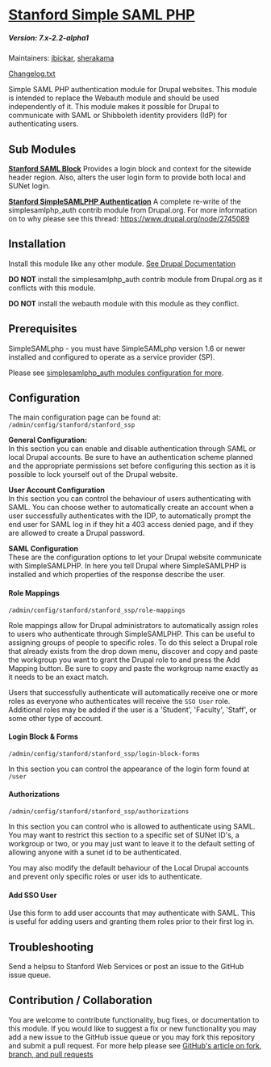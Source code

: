 # [Stanford Simple SAML PHP](https://github.com/SU-SWS/stanford_ssp)
##### Version: 7.x-2.2-alpha1

Maintainers: [jbickar](https://github.com/jbickar),  [sherakama](https://github.com/sherakama)

[Changelog.txt](CHANGELOG.txt)

Simple SAML PHP authentication module for Drupal websites. This module is intended to replace the Webauth module and should be used independently of it. This module makes it possible for Drupal to communicate with SAML or Shibboleth identity providers (IdP) for authenticating users.

Sub Modules
---

**[Stanford SAML Block](https://github.com/SU-SWS/stanford_ssp/tree/7.x-2.x/modules/stanford_saml_block)**
Provides a login block and context for the sitewide header region. Also, alters the user login form to provide both local and SUNet login.

**[Stanford SimpleSAMLPHP Authentication](https://github.com/SU-SWS/stanford_ssp/tree/7.x-2.x/modules/stanford_simplesamlphp_auth)**
A complete re-write of the simplesamlphp_auth contrib module from Drupal.org. For more information on to why please see this thread: https://www.drupal.org/node/2745089

Installation
---

Install this module like any other module. [See Drupal Documentation](https://drupal.org/documentation/install/modules-themes/modules-7)

**DO NOT** install the simplesamlphp_auth contrib module from Drupal.org as it conflicts with this module.

**DO NOT** install the webauth module with this module as they conflict.

Prerequisites
---

SimpleSAMLphp - you must have SimpleSAMLphp version 1.6 or newer installed and configured to operate as a service provider (SP).

Please see [simplesamlphp_auth modules configuration for more](https://github.com/SU-SWS/stanford_ssp/tree/7.x-2.x/modules/stanford_simplesamlphp_auth#prerequisites).

Configuration
---

The main configuration page can be found at: `/admin/config/stanford/stanford_ssp`

**General Configuration:**  
In this section you can enable and disable authentication through SAML or local Drupal accounts. Be sure to have an authentication scheme planned and the appropriate permissions set before configuring this section as it is possible to lock yourself out of the Drupal website.

**User Account Configuration**  
In this section you can control the behaviour of users authenticating with SAML. You can choose wether to automatically create an account when a user successfully authenticates with the IDP, to automatically prompt the end user for SAML log in if they hit a 403 access denied page, and if they are allowed to create a Drupal password.

**SAML Configuration**  
These are the configuration options to let your Drupal website communicate with SimpleSAMLPHP. In here you tell Drupal where SimpleSAMLPHP is installed and which properties of the response describe the user.

#### Role Mappings
`/admin/config/stanford/stanford_ssp/role-mappings`

Role mappings allow for Drupal administrators to automatically assign roles to users who authenticate through SimpleSAMLPHP. This can be useful to assigning groups of people to specific roles. To do this select a Drupal role that already exists from the drop down menu, discover and copy and paste the workgroup you want to grant the Drupal role to and press the Add Mapping button. Be sure to copy and paste the workgroup name exactly as it needs to be an exact match.

Users that successfully authenticate will automatically receive one or more roles as everyone who authenticates will receive the `SSO User` role. Additional roles may be added if the user is a 'Student', 'Faculty', 'Staff', or some other type of account.

#### Login Block & Forms  
`/admin/config/stanford/stanford_ssp/login-block-forms`

In this section you can control the appearance of the login form found at `/user`

#### Authorizations
`/admin/config/stanford/stanford_ssp/authorizations`

In this section you can control who is allowed to authenticate using SAML. You may want to restrict this section to a specific set of SUNet ID's, a workgroup or two, or you may just want to leave it to the default setting of allowing anyone with a sunet id to be authenticated.

You may also modify the default behaviour of the Local Drupal accounts and prevent only specific roles or user ids to authenticate.

#### Add SSO User

Use this form to add user accounts that may authenticate with SAML. This is useful for adding users and granting them roles prior to their first log in.

Troubleshooting
---

Send a helpsu to Stanford Web Services or post an issue to the GitHub issue queue.

Contribution / Collaboration
---

You are welcome to contribute functionality, bug fixes, or documentation to this module. If you would like to suggest a fix or new functionality you may add a new issue to the GitHub issue queue or you may fork this repository and submit a pull request. For more help please see [GitHub's article on fork, branch, and pull requests](https://help.github.com/articles/using-pull-requests)
